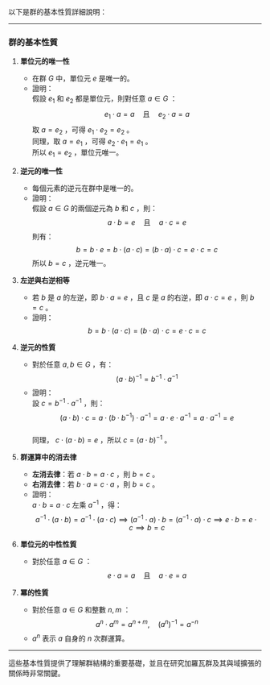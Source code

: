 以下是群的基本性質詳細說明：

---

### **群的基本性質**

1. **單位元的唯一性**  
   - 在群  $G$  中，單位元  $e$  是唯一的。  
   - 證明：  
     假設  $e_1$  和  $e_2$  都是單位元，則對任意  $a \in G$ ：  
     $$e_1 \cdot a = a \quad \text{且} \quad e_2 \cdot a = a$$
     取  $a = e_2$ ，可得  $e_1 \cdot e_2 = e_2$ 。  
     同理，取  $a = e_1$ ，可得  $e_2 \cdot e_1 = e_1$ 。  
     所以  $e_1 = e_2$ ，單位元唯一。

2. **逆元的唯一性**  
   - 每個元素的逆元在群中是唯一的。  
   - 證明：  
     假設  $a \in G$  的兩個逆元為  $b$  和  $c$ ，則：  
     $$a \cdot b = e \quad \text{且} \quad a \cdot c = e$$
     則有：  
     $$b = b \cdot e = b \cdot (a \cdot c) = (b \cdot a) \cdot c = e \cdot c = c$$
     所以  $b = c$ ，逆元唯一。

3. **左逆與右逆相等**  
   - 若  $b$  是  $a$  的左逆，即  $b \cdot a = e$ ，且  $c$  是  $a$  的右逆，即  $a \cdot c = e$ ，則  $b = c$ 。  
   - 證明：  
     $$b = b \cdot (a \cdot c) = (b \cdot a) \cdot c = e \cdot c = c$$

4. **逆元的性質**  
   - 對於任意  $a, b \in G$ ，有：  
     $$(a \cdot b)^{-1} = b^{-1} \cdot a^{-1}$$  
   - 證明：  
     設  $c = b^{-1} \cdot a^{-1}$ ，則：  
     $$(a \cdot b) \cdot c = a \cdot (b \cdot b^{-1}) \cdot a^{-1} = a \cdot e \cdot a^{-1} = a \cdot a^{-1} = e$$  
     同理， $c \cdot (a \cdot b) = e$ ，所以  $c = (a \cdot b)^{-1}$ 。

5. **群運算中的消去律**  
   - **左消去律**：若  $a \cdot b = a \cdot c$ ，則  $b = c$ 。  
   - **右消去律**：若  $b \cdot a = c \cdot a$ ，則  $b = c$ 。  
   - 證明：  
      $a \cdot b = a \cdot c$  左乘  $a^{-1}$ ，得：  
     $$a^{-1} \cdot (a \cdot b) = a^{-1} \cdot (a \cdot c) \implies (a^{-1} \cdot a) \cdot b = (a^{-1} \cdot a) \cdot c \implies e \cdot b = e \cdot c \implies b = c$$

6. **單位元的中性性質**  
   - 對於任意  $a \in G$ ：  
     $$e \cdot a = a \quad \text{且} \quad a \cdot e = a$$

7. **冪的性質**  
   - 對於任意  $a \in G$  和整數  $n, m$ ：  
     $$a^n \cdot a^m = a^{n+m}, \quad (a^n)^{-1} = a^{-n}$$  
   -  $a^n$  表示  $a$  自身的  $n$  次群運算。

---

這些基本性質提供了理解群結構的重要基礎，並且在研究加羅瓦群及其與域擴張的關係時非常關鍵。